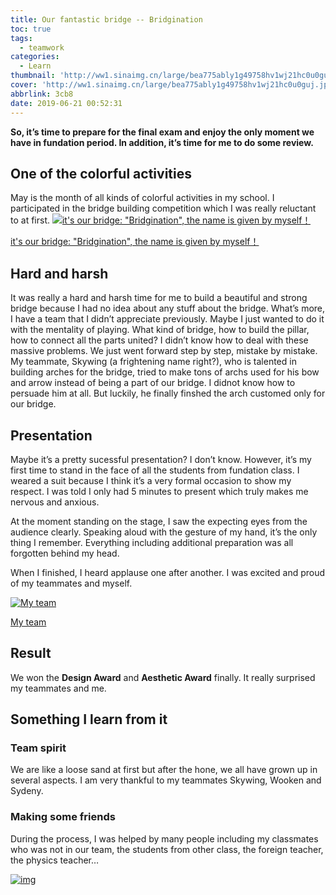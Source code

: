 ```yaml
---
title: Our fantastic bridge -- Bridgination
toc: true
tags:
  - teamwork
categories:
  - Learn
thumbnail: 'http://ww1.sinaimg.cn/large/bea775ably1g49758hv1wj21hc0u0guj.jpg'
cover: 'http://ww1.sinaimg.cn/large/bea775ably1g49758hv1wj21hc0u0guj.jpg'
abbrlink: 3cb8
date: 2019-06-21 00:52:31
---
```


**So, it’s time to prepare for the final exam and enjoy the only moment we have in fundation period. In addition, it’s time for me to do some review.**

## One of the colorful activities

May is the month of all kinds of colorful activities in my school. I participated in the bridge building competition which I was really reluctant to at first.
[![it's our bridge: "Bridgination", the name is given by myself！](http://ww1.sinaimg.cn/large/bea775ably1g495p7s5bkj23402c0npd.jpg)](http://ww1.sinaimg.cn/large/bea775ably1g495p7s5bkj23402c0npd.jpg)

[it's our bridge: "Bridgination", the name is given by myself！](http://ww1.sinaimg.cn/large/bea775ably1g495p7s5bkj23402c0npd.jpg)



## Hard and harsh



It was really a hard and harsh time for me to build a beautiful and strong bridge because I had no idea about any stuff about the bridge. What’s more, I have a team that I didn’t appreciate previously. Maybe I just wanted to do it with the mentality of playing.
What kind of bridge, how to build the pillar, how to connect all the parts united? I didn’t know how to deal with these massive problems. We just went forward step by step, mistake by mistake.
My teammate, Skywing (a frightening name right?), who is talented in building arches for the bridge, tried to make tons of archs used for his bow and arrow instead of being a part of our bridge. I didnot know how to persuade him at all. But luckily, he finally finshed the arch customed only for our bridge.

## Presentation

Maybe it’s a pretty sucessful presentation? I don’t know. However, it’s my first time to stand in the face of all the students from fundation class. I weared a suit because I think it’s a very formal occasion to show my respect. I was told I only had 5 minutes to present which truly makes me nervous and anxious.

At the moment standing on the stage, I saw the expecting eyes from the audience clearly. Speaking aloud with the gesture of my hand, it’s the only thing I remember. Everything including additional preparation was all forgotten behind my head.

When I finished, I heard applause one after another. I was excited and proud of my teammates and myself.

[![My team](http://ww1.sinaimg.cn/large/bea775ably1g496wmff80j21400u0go7.jpg)](http://ww1.sinaimg.cn/large/bea775ably1g496wmff80j21400u0go7.jpg)

[My team](http://ww1.sinaimg.cn/large/bea775ably1g496wmff80j21400u0go7.jpg)



## Result

We won the **Design Award** and **Aesthetic Award** finally. It really surprised my teammates and me.

## Something I learn from it

### Team spirit

We are like a loose sand at first but after the hone, we all have grown up in several aspects. I am very thankful to my teammates Skywing, Wooken and Sydeny.

### Making some friends

During the process, I was helped by many people including my classmates who was not in our team, the students from other class, the foreign teacher, the physics teacher…

[![img](http://ww1.sinaimg.cn/large/bea775ably1g496xy057gj23402c0qlw.jpg)](http://ww1.sinaimg.cn/large/bea775ably1g496xy057gj23402c0qlw.jpg)